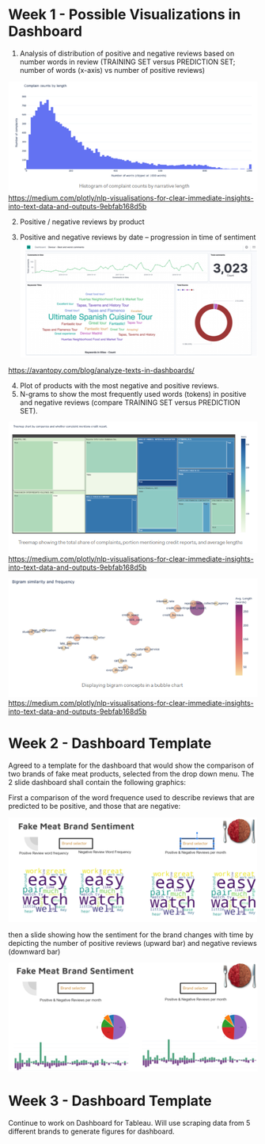 # Week 1 - Possible Visualizations in Dashboard

1. Analysis of distribution of positive and negative reviews based on number words in review (TRAINING SET versus PREDICTION SET;  number of words (x-axis) vs number of positive reviews)

![](/Resources/distribution-based-on-number-words.png)
https://medium.com/plotly/nlp-visualisations-for-clear-immediate-insights-into-text-data-and-outputs-9ebfab168d5b


2. Positive / negative reviews by product


3. Positive and negative reviews by date – progression in time of sentiment
![](/Resources/word_size-dashboard.PNG)

https://avantopy.com/blog/analyze-texts-in-dashboards/

4. Plot of products with the most negative and positive reviews.
5. N-grams to show the most frequently used words (tokens) in positive and negative reviews (compare TRAINING SET versus PREDICTION SET).

![](/Resources/treemap.PNG)
https://medium.com/plotly/nlp-visualisations-for-clear-immediate-insights-into-text-data-and-outputs-9ebfab168d5b

![](/Resources/bubble-chart.PNG)
https://medium.com/plotly/nlp-visualisations-for-clear-immediate-insights-into-text-data-and-outputs-9ebfab168d5b

# Week 2 - Dashboard Template

Agreed to a template for the dashboard that would show the comparison of two brands of fake meat products, selected from the drop down menu.  The 2 slide dashboard shall contain the following graphics:

First a comparison of the word frequence used to describe reviews that are predicted to be positive, and those that are negative:

![](/Resources/Dashboard-1.PNG)

then a slide showing how the sentiment for the brand changes with time by depicting the number of positive reviews (upward bar) and negative reviews (downward bar)

![](/Resources/Dashboard-2.PNG)

# Week 3 - Dashboard Template

Continue to work on Dashboard for Tableau.
Will use scraping data from 5 different brands to generate figures for dashboard.